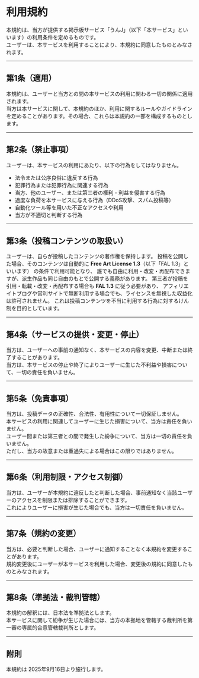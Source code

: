 # 利用規約

本規約は、当方が提供する掲示板サービス「うんJ」（以下「本サービス」といいます）の利用条件を定めるものです。  
ユーザーは、本サービスを利用することにより、本規約に同意したものとみなされます。  

---

## 第1条（適用）

本規約は、ユーザーと当方との間の本サービスの利用に関わる一切の関係に適用されます。  
当方は本サービスに関して、本規約のほか、利用に関するルールやガイドラインを定めることがあります。その場合、これらは本規約の一部を構成するものとします。  

---

## 第2条（禁止事項）

ユーザーは、本サービスの利用にあたり、以下の行為をしてはなりません。  

- 法令または公序良俗に違反する行為  
- 犯罪行為または犯罪行為に関連する行為  
- 当方、他のユーザー、または第三者の権利・利益を侵害する行為  
- 過度な負荷を本サービスに与える行為（DDoS攻撃、スパム投稿等）  
- 自動化ツール等を用いた不正なアクセスや利用  
- 当方が不適切と判断する行為  

---

## 第3条（投稿コンテンツの取扱い）

ユーザーは、自らが投稿したコンテンツの著作権を保持します。
投稿を公開した場合、そのコンテンツは自動的に **Free Art License 1.3**（以下「FAL 1.3」といいます） の条件で利用可能となり、
誰でも自由に利用・改変・再配布できますが、派生作品も同じ自由のもとで公開する義務があります。
第三者が投稿を引用・転載・改変・再配布する場合も **FAL 1.3** に従う必要があり、
アフィリエイトブログや営利サイトで無断利用する場合でも、ライセンスを無視した収益化は許可されません。
これは投稿コンテンツを不当に利用する行為に対するけん制を目的としています。

---

## 第4条（サービスの提供・変更・停止）

当方は、ユーザーへの事前の通知なく、本サービスの内容を変更、中断または終了することがあります。  
当方は、本サービスの停止や終了によりユーザーに生じた不利益や損害について、一切の責任を負いません。  

---

## 第5条（免責事項）

当方は、投稿データの正確性、合法性、有用性について一切保証しません。  
本サービスの利用に関連してユーザーに生じた損害について、当方は責任を負いません。  
ユーザー間または第三者との間で発生した紛争について、当方は一切の責任を負いません。  
ただし、当方の故意または重過失による場合はこの限りではありません。  

---

## 第6条（利用制限・アクセス制御）

当方は、ユーザーが本規約に違反したと判断した場合、事前通知なく当該ユーザーのアクセスを制限または排除することができます。  
これによりユーザーに損害が生じた場合でも、当方は一切責任を負いません。  

---

## 第7条（規約の変更）

当方は、必要と判断した場合、ユーザーに通知することなく本規約を変更することがあります。  
規約変更後にユーザーが本サービスを利用した場合、変更後の規約に同意したものとみなされます。  

---

## 第8条（準拠法・裁判管轄）

本規約の解釈には、日本法を準拠法とします。  
本サービスに関して紛争が生じた場合には、当方の本拠地を管轄する裁判所を第一審の専属的合意管轄裁判所とします。  

---

## 附則

本規約は 2025年9月16日より施行します。  
